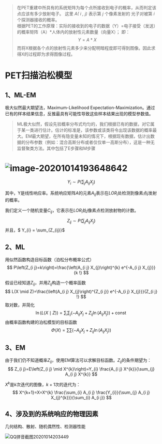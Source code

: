 > 在PET重建中所具有的系统矩阵为每个点所接收到电子的概率，从而判定该点应该有多少放射电子。 这里 *A(* *i* *, j)* 表示第 *j* 个像素发射的 光子对被第 *i* 个探测器接收的概率。   
> 根据PET的工作原理：实际的接收到的电子的数据（Y）=电子接受（发送）的概率矩阵（A）*人体内的放射性元素数量（向量X）；
> 即：
> $$
> Y=A*X
> $$
> 而将X根据各个点的放射性元素多少来分配明暗程度即可得到图像。因此求得X的过程即为求得图像过程。

# PET扫描泊松模型

## 1、ML-EM

极大似然最大期望法，Maximum-Likelihood Expectation-Maximization。通过已有的样本结果信息，反推最具有可能性导致这些样本结果出现的模型参数值。

> ML极大似然，假设先验概率分布式均匀的，我们根据已有的数据，对它属于某一类进行估计。估计的标准是，该参数或该类将令出现该数据的概率最大。EM最大期望，在所有隐变量未知的情况下，根据现有数据，估计出数据的分布参数（例如：混合高斯分布或者仅仅单一高斯分布），这是一种无监督聚类方法。其中包括了E步骤和M步骤

# ![image-20201014193648642](https://gitee.com/magician0619/picgo/raw/master/PET/20201014194105.png)

$$
Y_{i} \sim P\left(\sum_{j} A_{i j} X_{j}\right)
$$

其中，Y是线性响应率。系统响应矩阵$A$的元素$A_{ij}$表示在$LOR_{i}$处检测到像素点$j$发射的概率。



我们定义一个随机变量$C_{ij}$，它表示在$LOR_{i}$处$j$像素点检测放射物的计数。

$$
Z_{ij} \sim P\left(\sum_{j} A_{i j} X_{j}\right)
$$
并且，$ Y_{i} = \sum_{Z_{ij}}$				
					

## 2、ML

用似然函数构造目标函数（泊松分布概率公式）
$$
P\left(Z_{i j}=k\right)=\frac{\left(A_{i j} X_{j}\right)^{k} e^{-A_{i j} X_{j}}}{k !}
$$

假设已经知道$Z_{ij}$，并用$Z_{ij}$构造一个概率函数				
$$
L(X \mid Z)=\frac{\left(A_{i j} X_{j}\right)^{Z_{i j}} e^{-A_{i j} X_{j}}}{Z_{i j} !}
$$
取对数，并简化
$$
\ln (L(X \mid Z))=\sum_{i} \sum_{j}\left(-A_{i j} X_{j}+Z_{i j} \ln \left(A_{i j} X_{j}\right)\right)+\operatorname{const}
$$
由概率函数构建的泊松模型的目标函数
$$
\Phi(X)=\sum \sum\left(-A_{i j} X_{j}+Z_{i j} \ln \left(A_{i j} X_{j}\right)\right)
$$

## 3、EM

由于我们仍不知道概率$Z_{ij}$，使用EM算法可以求解目标函数。$Z_{ij}$的条件期望为：
$$
Z_{i j}=E\left(Z_{i j} \mid X^{k}\right)=Y_{i} \frac{A_{i j} X^{k}}{\sum_{j}  A_{i j} X^{k}}
$$

$X^{k}$是$k$次迭代的图像，$k+1$次的迭代为：
$$
X^{k+1}=X=X^{k} \frac{\sum_{i} A_{i j} \frac{Y_{i}}{\sum_{j} A_{i j} X_{j}^{k}}}{\sum_{i} A_{i j}}
$$

## 4、涉及到的系统响应的物理因素

几何结构、散射、随机偶然性、检测器性能

![QQ拼音截图20201014203449](https://gitee.com/magician0619/picgo/raw/master/PET/20201014203823.png)

# 

